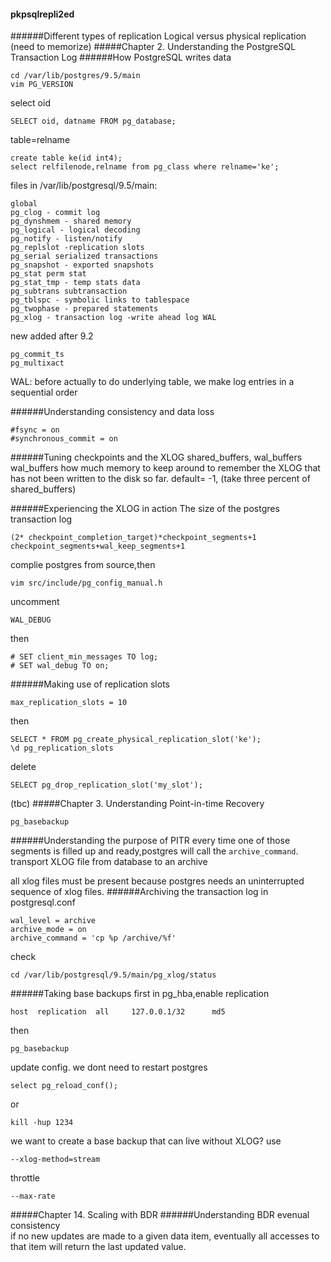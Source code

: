 #### pkpsqlrepli2ed
######Different types of replication
Logical versus physical replication (need to memorize)
#####Chapter 2. Understanding the PostgreSQL Transaction Log
######How PostgreSQL writes data
```
cd /var/lib/postgres/9.5/main
vim PG_VERSION
```
select oid
```
SELECT oid, datname FROM pg_database;
```
table=relname
```
create table ke(id int4);
select relfilenode,relname from pg_class where relname='ke';
```
files in /var/lib/postgresql/9.5/main:
```
global
pg_clog - commit log
pg_dynshmem - shared memory
pg_logical - logical decoding
pg_notify - listen/notify
pg_replslot -replication slots
pg_serial serialized transactions
pg_snapshot - exported snapshots
pg_stat perm stat
pg_stat_tmp - temp stats data
pg_subtrans subtransaction
pg_tblspc - symbolic links to tablespace
pg_twophase - prepared statements
pg_xlog - transaction log -write ahead log WAL
```
new added after 9.2
```
pg_commit_ts
pg_multixact
```
WAL: before actually to do underlying table, we make log entries in a sequential order

######Understanding consistency and data loss
```
#fsync = on
#synchronous_commit = on
```
######Tuning checkpoints and the XLOG
shared_buffers, wal_buffers  
wal_buffers how much memory to keep around to remember the XLOG that has not been written to the disk so far. 
default= -1, (take three percent of shared_buffers)

######Experiencing the XLOG in action
The size of the postgres transaction log
```
(2* checkpoint_completion_target)*checkpoint_segments+1
checkpoint_segments+wal_keep_segments+1
```

complie postgres from source,then
```
vim src/include/pg_config_manual.h
```
uncomment
```
WAL_DEBUG
````
then
```
# SET client_min_messages TO log;
# SET wal_debug TO on;
```
######Making use of replication slots
```
max_replication_slots = 10
```
then
```
SELECT * FROM pg_create_physical_replication_slot('ke');
\d pg_replication_slots
```

delete
```
SELECT pg_drop_replication_slot('my_slot');
```
(tbc)
#####Chapter 3. Understanding Point-in-time Recovery
```
pg_basebackup
```
######Understanding the purpose of PITR
every time one of those segments is filled up and ready,postgres will call the ```archive_command```.  
transport XLOG file from database to an archive  
  
all xlog files must be present because postgres needs an uninterrupted sequence of xlog files.
######Archiving the transaction log
in postgresql.conf
```
wal_level = archive
archive_mode = on
archive_command = 'cp %p /archive/%f'
```
check
```
cd /var/lib/postgresql/9.5/main/pg_xlog/status
```
######Taking base backups
first in pg_hba,enable replication
```
host  replication  all     127.0.0.1/32      md5
```
then
```
pg_basebackup
```
update config. we dont need to restart postgres
```
select pg_reload_conf();
```
or
```
kill -hup 1234
```
we want to create a base backup that can live without XLOG? use
```
--xlog-method=stream
```
throttle
```
--max-rate
```
#####Chapter 14. Scaling with BDR
######Understanding BDR
evenual consistency  
if no new updates are made to a given data item, eventually all accesses to that item will return the last updated value.
